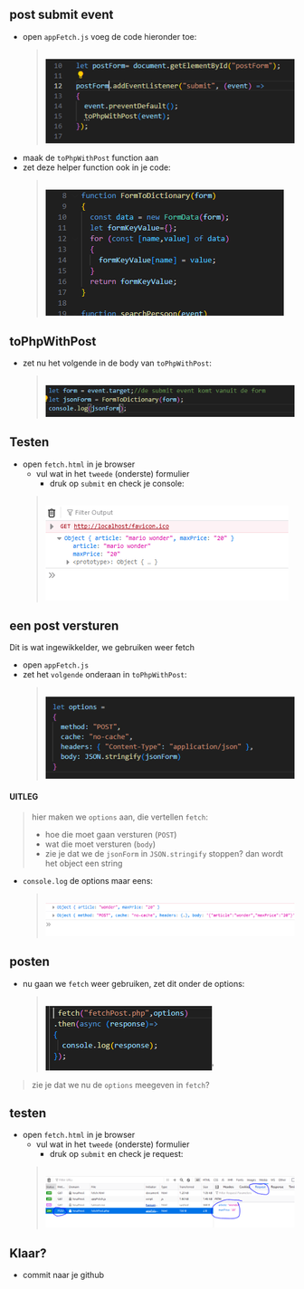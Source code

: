 

## post submit event

- open `appFetch.js` voeg de code hieronder toe:
    > </br>![](img/postjs.PNG)
- maak de `toPhpWithPost` function aan
- zet deze helper function ook in je code:
    > </br>![](img/formtomap.PNG)

## toPhpWithPost

- zet nu het volgende in de body van `toPhpWithPost`:
    > </br>![](img/postbody.PNG)

## Testen

- open `fetch.html` in je browser
    - vul wat in het `tweede` (onderste) formulier
        - druk op `submit` en check je console:
    > </br>![](img/nicejon.PNG)


## een post versturen

Dit is wat ingewikkelder, we gebruiken weer fetch

- open `appFetch.js`
- zet het `volgende` onderaan in `toPhpWithPost`:
    > </br>![](img/fetchoption.PNG)

#### UITLEG

> hier maken we `options` aan, die vertellen `fetch`:
> - hoe die moet gaan versturen (`POST`)
> - wat die moet versturen (`body`)
> - zie je dat we de `jsonForm` in `JSON.stringify` stoppen? dan wordt het object een string

- `console.log` de options maar eens:
    > </br>![](img/optionslog.PNG)

## posten

- nu gaan we `fetch` weer gebruiken, zet dit onder de options:
    > </br>![](img/fetchpost.PNG)'

> zie je dat we nu de `options` meegeven in `fetch`?

## testen

- open `fetch.html` in je browser
    - vul wat in het `tweede` (onderste) formulier
        - druk op `submit` en check je request:
    > </br>![](img/reqcheck.PNG)

 ## Klaar?
- commit naar je github